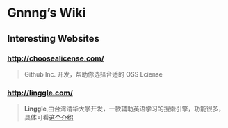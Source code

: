 # Gnnng’s Wiki

## Interesting Websites

### http://choosealicense.com/

> Github Inc. 开发，帮助你选择合适的 OSS Lciense

### http://linggle.com/

> **Linggle**,由台湾清华大学开发，一款辅助英语学习的搜索引擎，功能很多，具体可看[这个介绍](http://www.playpcesor.com/2015/10/linggle-english-write.html)